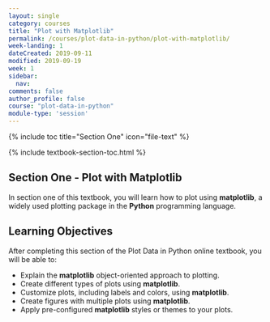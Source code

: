 ```yaml
---
layout: single
category: courses
title: "Plot with Matplotlib"
permalink: /courses/plot-data-in-python/plot-with-matplotlib/
week-landing: 1
dateCreated: 2019-09-11
modified: 2019-09-19
week: 1
sidebar:
  nav:
comments: false
author_profile: false
course: "plot-data-in-python"
module-type: 'session'
---
```

{% include toc title="Section One" icon="file-text" %}

{% include textbook-section-toc.html %}

<div class="notice--info" markdown="1">

## <i class="fa fa-ship" aria-hidden="true"></i> Section One - Plot with Matplotlib

In section one of this textbook, you will learn how to plot using **matplotlib**, a widely used plotting package in the **Python** programming language.


## <i class="fa fa-graduation-cap" aria-hidden="true"></i> Learning Objectives

After completing this section of the Plot Data in Python online textbook, you will be able to:

* Explain the **matplotlib** object-oriented approach to plotting.
* Create different types of plots using **matplotlib**.
* Customize plots, including labels and colors, using **matplotlib**.
* Create figures with multiple plots using **matplotlib**.
* Apply pre-configured **matplotlib** styles or themes to your plots.

</div>
